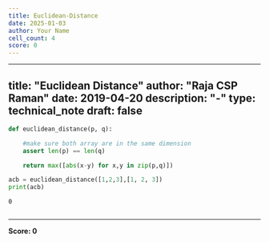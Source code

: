 ```yaml
---
title: Euclidean-Distance
date: 2025-01-03
author: Your Name
cell_count: 4
score: 0
---
```


---
title: "Euclidean Distance"
author: "Raja CSP Raman"
date: 2019-04-20
description: "-"
type: technical_note
draft: false
---

```python
def euclidean_distance(p, q):

    #make sure both array are in the same dimension
    assert len(p) == len(q)  

    return max([abs(x-y) for x,y in zip(p,q)])
```


```python
acb = euclidean_distance([1,2,3],[1, 2, 3])
print(acb)
```

    0



```python

```


---
**Score: 0**